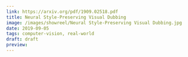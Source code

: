 ```yaml
---
link: https://arxiv.org/pdf/1909.02518.pdf
title: Neural Style-Preserving Visual Dubbing
image: /images/showreel/Neural Style-Preserving Visual Dubbing.jpg
date: 2019-09-05
tags: computer-vision, real-world
draft: draft
preview:
---
```




